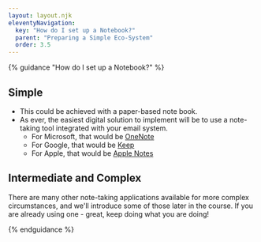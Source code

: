 ```yaml
---
layout: layout.njk
eleventyNavigation:
  key: "How do I set up a Notebook?"
  parent: "Preparing a Simple Eco-System"
  order: 3.5
---
```


{% guidance "How do I set up a Notebook?" %}

<h2>Simple</h2>
<ul>
    <li>This could be achieved with a paper-based note book.</li>
    <li>As ever, the easiest digital solution to implement will be to use a note-taking tool integrated with your email system.
        <ul>
            <li>For Microsoft, that would be <a href="https://support.microsoft.com/en-us/office/onenote-getting-started-020b2cd0-2e7e-4918-8e58-f434953acca2" target="_blank">OneNote</a></li>
            <li>For Google, that would be <a href="https://support.google.com/keep/answer/2888240?hl=en-GB&amp;ref_topic=6262468" target="_blank">Keep</a></li>
            <li>For Apple, that would be <a href="https://support.apple.com/en-gb/guide/notes/welcome/mac" target="_blank">Apple Notes</a></li>
        </ul>
    </li>
</ul>

<h2>Intermediate and Complex</h2>

<p>There are many other note-taking applications available for more complex circumstances, and we'll introduce some of those later in the course. If you are already using one - great, keep doing what you are doing!</p>

{% endguidance %}